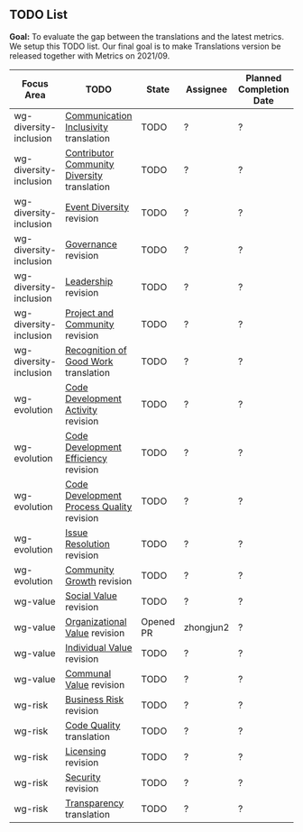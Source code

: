 ## TODO List

**Goal:** To evaluate the gap between the translations and the latest metrics. We setup this TODO list. Our final goal is to make Translations version be released together with Metrics on 2021/09. 

| Focus Area | TODO | State | Assignee | Planned Completion Date |
| --- | --- | --- | --- | --- |
| wg-diversity-inclusion | [Communication Inclusivity](https://github.com/chaoss/wg-diversity-inclusion/blob/master/focus-areas/communication-inclusivity) translation | TODO | ? | ? |
| wg-diversity-inclusion | [Contributor Community Diversity](https://github.com/chaoss/wg-diversity-inclusion/blob/master/focus-areas/contributor-community-diversity)  translation | TODO | ? | ? |
| wg-diversity-inclusion | [Event Diversity](https://github.com/chaoss/wg-diversity-inclusion/blob/master/focus-areas/event-diversity) revision | TODO | ? | ? |
| wg-diversity-inclusion | [Governance](https://github.com/chaoss/wg-diversity-inclusion/blob/master/focus-areas/governance) revision | TODO | ? | ? |
| wg-diversity-inclusion | [Leadership](https://github.com/chaoss/wg-diversity-inclusion/blob/master/focus-areas/leadership) revision | TODO | ? | ? |
| wg-diversity-inclusion | [Project and Community](https://github.com/chaoss/wg-diversity-inclusion/blob/master/focus-areas/project-and-community) revision | TODO | ? | ? |
| wg-diversity-inclusion | [Recognition of Good Work](https://github.com/chaoss/wg-diversity-inclusion/blob/master/focus-areas/recognition-of-good-work) translation | TODO | ? | ? |
| wg-evolution | [Code Development Activity](https://github.com/chaoss/wg-evolution/blob/master/focus-areas/code-development-activity) revision | TODO | ? | ? |
| wg-evolution | [Code Development Efficiency](https://github.com/chaoss/wg-evolution/blob/master/focus-areas/code-development-efficiency) revision | TODO | ? | ? |
| wg-evolution | [Code Development Process Quality](https://github.com/chaoss/wg-evolution/blob/master/focus-areas/code-development-process-quality) revision | TODO | ? | ? |
| wg-evolution | [Issue Resolution](https://github.com/chaoss/wg-evolution/blob/master/focus-areas/issue-resolution) revision | TODO | ? | ? |
| wg-evolution | [Community Growth](https://github.com/chaoss/wg-evolution/blob/master/focus-areas/community-growth) revision | TODO | ? | ? |
| wg-value | [Social Value](https://github.com/chaoss/wg-value/blob/master/focus-areas/social-value) revision | TODO | ? | ? |
| wg-value | [Organizational Value](https://github.com/chaoss/wg-value/blob/master/focus-areas/organizational-value) revision | Opened PR | zhongjun2 | ? |
| wg-value | [Individual Value](https://github.com/chaoss/wg-value/blob/master/focus-areas/individual-value) revision | TODO | ? | ? |
| wg-value | [Communal Value](https://github.com/chaoss/wg-value/blob/master/focus-areas/communal-value) revision | TODO | ? | ? |
| wg-risk | [Business Risk](https://github.com/chaoss/wg-risk/blob/master/focus-areas/business-risk) revision | TODO | ? | ? |
| wg-risk | [Code Quality](https://github.com/chaoss/wg-risk/blob/master/focus-areas/code-quality) translation | TODO | ? | ? |
| wg-risk | [Licensing](https://github.com/chaoss/wg-risk/blob/master/focus-areas/licensing) revision | TODO | ? | ? |
| wg-risk | [Security](https://github.com/chaoss/wg-risk/blob/master/focus-areas/security) revision | TODO | ? | ? |
| wg-risk | [Transparency](https://github.com/chaoss/wg-risk/blob/master/focus-areas/transparency) translation | TODO | ? | ? |
